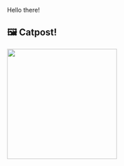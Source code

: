 Hello there!



## 🖼️ Catpost!

<sub>
    <img src="https://cdn2.thecatapi.com/images/7na.gif" height="256">
</sub>

